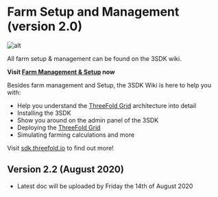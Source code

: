 # Farm Setup and Management (version 2.0)

![alt](threefold__sdk_intro.png  )

All farm setup & management can be found on the 3SDK wiki.

**Visit [Farm Management & Setup](https://manual.threefold.io/#/farm_setup_management) now**

Besides farm management and Setup, the 3SDK Wiki is here to help you with:

- Help you understand the [ThreeFold Grid](threefold__threefold_grid) architecture into detail
- Installing the 3SDK
- Show you around on the admin panel of the 3SDK
- Deploying the [ThreeFold Grid](threefold__threefold_grid)
- Simulating farming calculations
  and more

Visit [sdk.threefold.io](https://sdk.threefold.io) to find out more!

## Version 2.2 (August 2020)

- Latest doc will be uploaded by Friday the 14th of August 2020